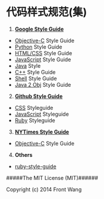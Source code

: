 代码样式规范(集)
=================

1. __[Google Style Guide](http://code.google.com/p/google-styleguide/)__
  * [Objective-C](http://google-styleguide.googlecode.com/svn/trunk/objcguide.xml) Style Guide
  * [Python](http://google-styleguide.googlecode.com/svn/trunk/pyguide.html) Style Guide
  * [HTML/CSS](http://google-styleguide.googlecode.com/svn/trunk/htmlcssguide.xml) Style Guide
  * [JavaScript](http://google-styleguide.googlecode.com/svn/trunk/javascriptguide.xml) Style Guide
  * [Java](http://google-styleguide.googlecode.com/svn/trunk/javaguide.html) Style
  * [C++](http://google-styleguide.googlecode.com/svn/trunk/cppguide.xml) Style Guide
  * [Shell](http://google-styleguide.googlecode.com/svn/trunk/shell.xml) Style Guide
  * [Java 2 Obj](http://code.google.com/p/j2objc/wiki/JavaConversions) Style Guide

2. __[Github Style Guide](https://github.com/styleguide)__
  * [CSS](https://github.com/styleguide/css) Styleguide
  * [JavaScript](https://github.com/styleguide/javascript) Styleguide
  * [Ruby](https://github.com/styleguide/ruby) Styleguide

3. __[NYTimes Style Guide](http://open.blogs.nytimes.com/2013/08/01/objectively-stylish/?_php=true&_type=blogs&_r=0)__
  * [Objective-C](https://github.com/NYTimes/objective-c-style-guide) Style Guide

4. __Others__
  * [ruby-style-guide](https://github.com/bbatsov/ruby-style-guide)


#####The MIT License (MIT)######

Copyright (c) 2014 Front Wang
